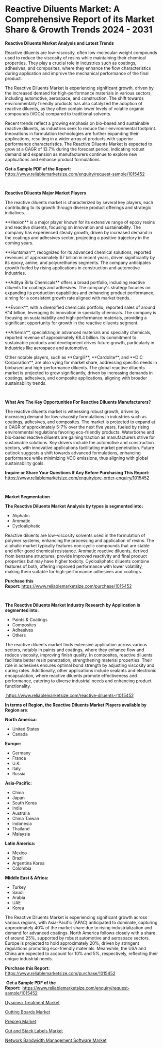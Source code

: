 <p><h1>Reactive Diluents Market: A Comprehensive Report of its Market Share & Growth Trends 2024 - 2031</h1></p><p><strong>Reactive Diluents Market Analysis and Latest Trends</strong></p>
<p><p>Reactive diluents are low-viscosity, often low-molecular-weight compounds used to reduce the viscosity of resins while maintaining their chemical properties. They play a crucial role in industries such as coatings, adhesives, and composites, where they enhance the flow characteristics during application and improve the mechanical performance of the final product. </p><p>The Reactive Diluents Market is experiencing significant growth, driven by the increased demand for high-performance materials in various sectors, including automotive, aerospace, and construction. The shift towards environmentally friendly products has also catalyzed the adoption of reactive diluents, as they often contain lower levels of volatile organic compounds (VOCs) compared to traditional solvents. </p><p>Recent trends reflect a growing emphasis on bio-based and sustainable reactive diluents, as industries seek to reduce their environmental footprint. Innovations in formulation technologies are further expanding their applications, resulting in a wider array of products with superior performance characteristics. The Reactive Diluents Market is expected to grow at a CAGR of 13.7% during the forecast period, indicating robust demand and expansion as manufacturers continue to explore new applications and enhance product formulations.</p></p>
<p><strong>Get a Sample PDF of the Report:&nbsp;</strong> <a href="https://www.reliablemarketsize.com/enquiry/request-sample/1015452?utm_campaign=1167&utm_medium=2&utm_source=Github&utm_content=ia&utm_term=13112024&utm_id=reactive-diluents">https://www.reliablemarketsize.com/enquiry/request-sample/1015452</a></p>
<p>&nbsp;</p>
<p><strong>Reactive Diluents Major Market Players</strong></p>
<p><p>The reactive diluents market is characterized by several key players, each contributing to its growth through diverse product offerings and strategic initiatives. </p><p>**Hexion** is a major player known for its extensive range of epoxy resins and reactive diluents, focusing on innovation and sustainability. The company has experienced steady growth, driven by increased demand in the coatings and adhesives sector, projecting a positive trajectory in the coming years.</p><p>**Huntsman**, recognized for its advanced chemical solutions, reported revenues of approximately $7 billion in recent years, driven significantly by its epoxy, amine, and polyurethanes segments. The company anticipates growth fueled by rising applications in construction and automotive industries.</p><p>**Aditya Birla Chemicals** offers a broad portfolio, including reactive diluents for coatings and adhesives. The company's strategy focuses on expanding its production capabilities and enhancing product performance, aiming for a consistent growth rate aligned with market trends.</p><p>**Evonik**, with a diversified chemicals portfolio, reported sales of around €14 billion, leveraging its innovation in specialty chemicals. The company is focusing on sustainability and high-performance materials, providing a significant opportunity for growth in the reactive diluents segment.</p><p>**Arkema**, specializing in advanced materials and specialty chemicals, reported revenue of approximately €8.4 billion. Its commitment to sustainable products and development drives future growth, particularly in industries like aerospace and automotive.</p><p>Other notable players, such as **Cargill**, **Cardolite**, and **DIC Corporation**, are also vying for market share, addressing specific needs in biobased and high-performance diluents. The global reactive diluents market is projected to grow significantly, driven by increasing demands in coatings, adhesives, and composite applications, aligning with broader sustainability trends.</p></p>
<p>&nbsp;</p>
<p><strong>What Are The Key Opportunities For Reactive Diluents Manufacturers?</strong></p>
<p><p>The reactive diluents market is witnessing robust growth, driven by increasing demand for low-viscosity formulations in industries such as coatings, adhesives, and composites. The market is projected to expand at a CAGR of approximately 5-7% over the next five years, fueled by rising environmental regulations favoring eco-friendly products. Waterborne and bio-based reactive diluents are gaining traction as manufacturers strive for sustainable solutions. Key drivers include the automotive and construction sectors, with innovative applications facilitating market penetration. Future outlook suggests a shift towards advanced formulations, enhancing performance while minimizing VOC emissions, thus aligning with global sustainability goals.</p></p>
<p><strong>Inquire or Share Your Questions If Any Before Purchasing This Report:</strong> <a href="https://www.reliablemarketsize.com/enquiry/pre-order-enquiry/1015452?utm_campaign=1167&utm_medium=2&utm_source=Github&utm_content=ia&utm_term=13112024&utm_id=reactive-diluents">https://www.reliablemarketsize.com/enquiry/pre-order-enquiry/1015452</a></p>
<p>&nbsp;</p>
<p><strong>Market Segmentation</strong></p>
<p><strong>The Reactive Diluents Market Analysis by types is segmented into:</strong></p>
<p><ul><li>Aliphatic</li><li>Aromatic</li><li>Cycloaliphatic</li></ul></p>
<p><p>Reactive diluents are low-viscosity solvents used in the formulation of polymer systems, enhancing the processing and application of resins. The aliphatic market typically features non-cyclic compounds that are stable and offer good chemical resistance. Aromatic reactive diluents, derived from benzene structures, provide improved reactivity and final product properties but may have higher toxicity. Cycloaliphatic diluents combine features of both, offering improved performance with lower volatility, making them suitable for high-performance adhesives and coatings.</p></p>
<p><strong>Purchase this Report:&nbsp;</strong><a href="https://www.reliablemarketsize.com/purchase/1015452?utm_campaign=1167&utm_medium=2&utm_source=Github&utm_content=ia&utm_term=13112024&utm_id=reactive-diluents">https://www.reliablemarketsize.com/purchase/1015452</a></p>
<p>&nbsp;</p>
<p><strong>The Reactive Diluents Market Industry Research by Application is segmented into:</strong></p>
<p><ul><li>Paints & Coatings</li><li>Composites</li><li>Adhesives</li><li>Others</li></ul></p>
<p><p>The reactive diluents market finds extensive application across various sectors, notably in paints and coatings, where they enhance flow and reduce viscosity, improving finish quality. In composites, reactive diluents facilitate better resin penetration, strengthening material properties. Their role in adhesives ensures optimal bond strength by adjusting viscosity and curing rates. Additionally, other applications include sealants and electronic encapsulation, where reactive diluents promote effectiveness and performance, catering to diverse industrial needs and enhancing product functionality.</p></p>
<p><a href="https://www.reliablemarketsize.com/reactive-diluents-r1015452?utm_campaign=1167&utm_medium=2&utm_source=Github&utm_content=ia&utm_term=13112024&utm_id=reactive-diluents">&nbsp;https://www.reliablemarketsize.com/reactive-diluents-r1015452</a></p>
<p><strong>In terms of Region, the Reactive Diluents Market Players available by Region are:</strong></p>
<p>
    <p> <strong> North America: </strong>
        <ul>
            <li>United States</li>
            <li>Canada</li>
        </ul>
        </p> 
    <p> <strong> Europe: </strong>
        <ul>
            <li>Germany</li>
            <li>France</li>
            <li>U.K.</li>
            <li>Italy</li>
            <li>Russia</li>
        </ul>
        </p> 
    <p> <strong> Asia-Pacific: </strong>
        <ul>
            <li>China</li>
            <li>Japan</li>
            <li>South Korea</li>
            <li>India</li>
            <li>Australia</li>
            <li>China Taiwan</li>
            <li>Indonesia</li>
            <li>Thailand</li>
            <li>Malaysia</li>
        </ul>
        </p> 
    <p> <strong> Latin America: </strong>
        <ul>
            <li>Mexico</li>
            <li>Brazil</li>
            <li>Argentina Korea</li>
            <li>Colombia</li>
        </ul>
        </p> 
    <p> <strong> Middle East & Africa: </strong>
        <ul>
            <li>Turkey</li>
            <li>Saudi</li>
            <li>Arabia</li>
            <li>UAE</li>
            <li>Korea</li>
        </ul>
    </p>
    </p>
<p><p>The Reactive Diluents Market is experiencing significant growth across various regions, with Asia-Pacific (APAC) anticipated to dominate, capturing approximately 40% of the market share due to rising industrialization and demand for advanced coatings. North America follows closely with a share of around 25%, supported by robust automotive and aerospace sectors. Europe is projected to hold approximately 20%, driven by stringent regulations promoting eco-friendly materials. Meanwhile, the USA and China are expected to account for 10% and 5%, respectively, reflecting their unique industrial needs.</p></p>
<p><strong>Purchase this Report: </strong><a href="https://www.reliablemarketsize.com/purchase/1015452?utm_campaign=1167&utm_medium=2&utm_source=Github&utm_content=ia&utm_term=13112024&utm_id=reactive-diluents">https://www.reliablemarketsize.com/purchase/1015452</a></p>
<p>&nbsp;<strong>Get a Sample PDF of the Report:&nbsp;&nbsp;</strong><a href="https://www.reliablemarketsize.com/enquiry/request-sample/1015452?utm_campaign=1167&utm_medium=2&utm_source=Github&utm_content=ia&utm_term=13112024&utm_id=reactive-diluents">https://www.reliablemarketsize.com/enquiry/request-sample/1015452</a></p>
<p><strong></strong></p>
<p><p><a href="https://issuu.com/reportprime-2/docs/dyspnea-treatment-market-size-2030._431c362be9e562?utm_campaign=1167&utm_medium=2&utm_source=Github&utm_content=ia&utm_term=13112024&utm_id=reactive-diluents">Dyspnea Treatment Market</a></p><p><a href="https://www.linkedin.com/pulse/global-cutting-boards-market-trends-insights-growth-opportunities-asnqf?utm_campaign=1167&utm_medium=2&utm_source=Github&utm_content=ia&utm_term=13112024&utm_id=reactive-diluents">Cutting Boards Market</a></p><p><a href="https://github.com/mabutironaldo/Market-Research-Report-List-6/blob/main/prepreg-market.md?utm_campaign=1167&utm_medium=2&utm_source=Github&utm_content=ia&utm_term=13112024&utm_id=reactive-diluents">Prepreg Market</a></p><p><a href="https://www.linkedin.com/pulse/strategic-market-insights-navigating-global-cut-stack-labels-ye9jf?utm_campaign=1167&utm_medium=2&utm_source=Github&utm_content=ia&utm_term=13112024&utm_id=reactive-diluents">Cut and Stack Labels Market</a></p><p><a href="https://issuu.com/reportprime-2/docs/network-bandwidth-management-softwa_57876e231fc187?utm_campaign=1167&utm_medium=2&utm_source=Github&utm_content=ia&utm_term=13112024&utm_id=reactive-diluents">Network Bandwidth Management Software Market</a></p></p>
